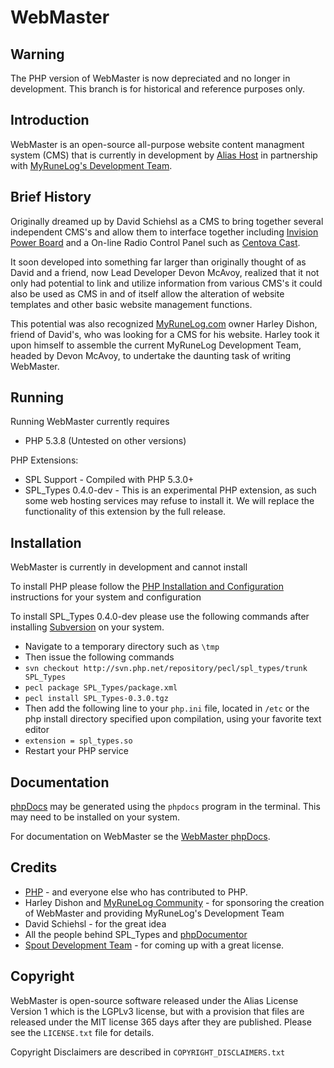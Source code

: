 WebMaster
============

Warning
--------------
The PHP version of WebMaster is now depreciated and no longer in development. This branch is for historical and reference purposes only.

Introduction
--------------
WebMaster is an open-source all-purpose website content managment system (CMS) that is currently in development by [Alias Host](http://www.aliashost.com) in partnership with [MyRuneLog's Development Team](http://www.myrunelog.com/forum/).

Brief History
---------------
Originally dreamed up by David Schiehsl as a CMS to bring together several independent
CMS's and allow them to interface together including [Invision Power Board](http://www.invisionpower.com/)
and a On-line Radio Control Panel such as [Centova Cast](http://www.centova.com/pages/cast).

It soon developed into something far larger than originally thought of as David and a friend, now Lead
Developer Devon McAvoy, realized that it not only had potential to link and utilize information from
various CMS's it could also be used as CMS in and of itself allow the alteration of website templates
and other basic website management functions.

This potential was also recognized [MyRuneLog.com](http://www.myrunelog.com/) owner Harley Dishon, 
friend of David's, who was looking for a CMS for his website. Harley took it upon himself to assemble the
current MyRuneLog Development Team, headed by Devon McAvoy, to undertake the daunting task of writing 
WebMaster.

Running
---------
Running WebMaster currently requires

  * PHP 5.3.8 (Untested on other versions)
	
PHP Extensions:

  * SPL Support - Compiled with PHP 5.3.0+
  * SPL_Types 0.4.0-dev - This is an experimental PHP extension, as such some web hosting services may 
		refuse to install it. We will replace the functionality of this extension by the full release.

Installation
--------------
WebMaster is currently in development and cannot install

To install PHP please follow the 
[PHP Installation and Configuration](http://www.php.net/manual/en/install.php) instructions for your
system and configuration

To install SPL_Types 0.4.0-dev please use the following commands after installing 
[Subversion](http://subversion.apache.org/) on your system.

  * Navigate to a temporary directory such as `\tmp`
  * Then issue the following commands
  * `svn checkout http://svn.php.net/repository/pecl/spl_types/trunk SPL_Types`
  * `pecl package SPL_Types/package.xml`
  * `pecl install SPL_Types-0.3.0.tgz`
  * Then add the following line to your `php.ini` file, located in `/etc` or the php
		install directory specified upon compilation, using your favorite text editor
  * `extension = spl_types.so`
  * Restart your PHP service
	
Documentation
--------------
[phpDocs](http://www.phpdocs.org/) may be generated using the `phpdocs` program in the terminal. 
This may need to be installed on your system.

For documentation on WebMaster se the
[WebMaster phpDocs](http://pd.dev.myrunelog.com/).

Credits
-------
  * [PHP](http://php.net) - and everyone else who has contributed to PHP.
  * Harley Dishon and [MyRuneLog Community](http://myrunelog.com/forums) - for sponsoring the 
	creation of WebMaster and providing MyRuneLog's Development Team
  * David Schiehsl - for the great idea
  * All the people behind SPL_Types and [phpDocumentor](http://www.phpdocs.org)
  * [Spout Development Team](http://www.spout.org) - for coming up with a great license.
  
Copyright
---------
WebMaster is open-source software released under the Alias License Version 1 which is the LGPLv3 license, but with a provision that files are released under the MIT license 365 days after they are published. Please see the `LICENSE.txt` file for details.

Copyright Disclaimers are described in `COPYRIGHT_DISCLAIMERS.txt`